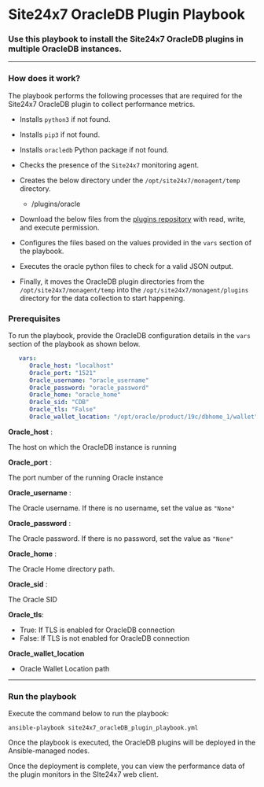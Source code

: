 
# Site24x7 OracleDB Plugin Playbook


### Use this playbook to install the Site24x7 OracleDB plugins in multiple OracleDB instances.

---

### How does it work?

The playbook performs the following processes that are required for the Site24x7 OracleDB plugin to collect performance metrics.

- Installs `python3` if not found.
- Installs `pip3` if not found.
- Installs `oracledb` Python package if not found.
- Checks the presence of the `Site24x7` monitoring agent.


- Creates the below directory under the `/opt/site24x7/monagent/temp` directory.
    - /plugins/oracle

      
- Download the below files from the [plugins repository](https://github.com/site24x7/plugins/tree/master/oracle) with read, write, and execute permission.
- Configures the files based on the values provided in the `vars` section of the playbook.
- Executes the oracle python files to check for a valid JSON output.
- Finally, it moves the OracleDB plugin directories from the `/opt/site24x7/monagent/temp` into the `/opt/site24x7/monagent/plugins` directory for the data collection to start happening.



### Prerequisites 
To run the playbook, provide the OracleDB configuration details in the `vars` section of the playbook as shown below.

```yaml
   vars:
      Oracle_host: "localhost"
      Oracle_port: "1521"
      Oracle_username: "oracle_username"                           
      Oracle_password: "oracle_password"    
      Oracle_home: "oracle_home"                         
      Oracle_sid: "CDB"
      Oracle_tls: "False"
      Oracle_wallet_location: "/opt/oracle/product/19c/dbhome_1/wallet" 
```


**Oracle_host** : 

The host on which the OracleDB instance is running

**Oracle_port** : 

The port number of the running Oracle instance
	
**Oracle_username** : 

The Oracle username. If there is no username, set the value as `"None"`
	
**Oracle_password** : 

The Oracle password. If there is no password, set the value as `"None"`

**Oracle_home** : 

The Oracle Home directory path.
	
**Oracle_sid** : 

The Oracle SID

**Oracle_tls**: 

- True: If TLS is enabled for OracleDB connection
- False: If TLS is not enabled for OracleDB connection

**Oracle_wallet_location**

- Oracle Wallet Location path

---

### Run the playbook

Execute the command below to run the playbook:
```
ansible-playbook site24x7_oracleDB_plugin_playbook.yml 

```

Once the playbook is executed, the OracleDB plugins will be deployed in the Ansible-managed nodes. 

Once the deployment is complete, you can view the performance data of the plugin monitors in the SIte24x7 web client.
